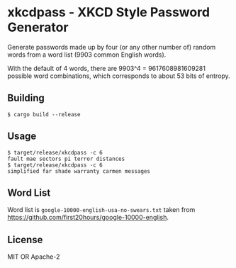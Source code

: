 # xkcdpass - XKCD Style Password Generator

Generate passwords made up by four (or any other number of) random words from a
word list (9903 common English words).

With the default of 4 words, there are 9903^4 = 9617608981609281 possible word
combinations, which corresponds to about 53 bits of entropy.

## Building

    $ cargo build --release

## Usage

    $ target/release/xkcdpass -c 6
    fault mae sectors pi terror distances
    $ target/release/xkcdpass -c 6
    simplified far shade warranty carmen messages

## Word List

Word list is `google-10000-english-usa-no-swears.txt` taken from
https://github.com/first20hours/google-10000-english.

## License

MIT OR Apache-2

